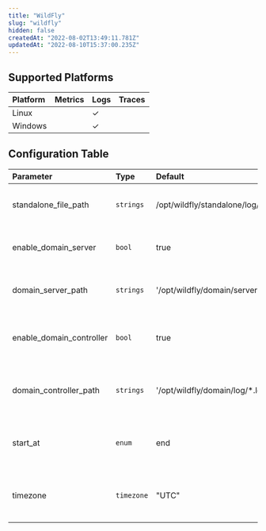 ```yaml
---
title: "WildFly"
slug: "wildfly"
hidden: false
createdAt: "2022-08-02T13:49:11.781Z"
updatedAt: "2022-08-10T15:37:00.235Z"
---
```

## Supported Platforms

| Platform | Metrics | Logs | Traces |
| :------- | :------ | :--- | :----- |
| Linux    |         | ✓    |        |
| Windows  |         | ✓    |        |

## Configuration Table

| Parameter                | Type       | Default                                         | Description                                    |
| :----------------------- | :--------- | :---------------------------------------------- | :--------------------------------------------- |
| standalone_file_path     | `strings`  | /opt/wildfly/standalone/log/server.log          | File paths to tail for standalone server logs. |
| enable_domain_server     | `bool`     | true                                            | Enable to read domain server logs.             |
| domain_server_path       | `strings`  | '/opt/wildfly/domain/servers/\*/log/server.log' | File paths to tail for domain server logs.     |
| enable_domain_controller | `bool`     | true                                            | Enable to read domain controller logs.         |
| domain_controller_path   | `strings`  | '/opt/wildfly/domain/log/\*.log'                | File paths to tail for domain controller logs. |
| start_at                 | `enum`     | end                                             | Start reading file from 'beginning' or 'end'.  |
| timezone                 | `timezone` | "UTC"                                           | The timezone to use when parsing timestamps.   |